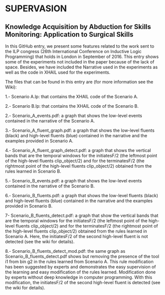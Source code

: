 # SUPERVASION
## Knowledge Acquisition by Abduction for Skills Monitoring: Application to Surgical Skills

In this GitHub entry, we present some features related to the work sent to the ILP congress (26th International Conference on Inductive Logic Programming) that holds in London in September of 2016. This entry shows some of the experiments not included in the paper because of the lack of space. Besides, we have included the Narrative used in the experiments as well as the code in XHAIL used for the experiments.

The files that can be found in this entry are (for more information see the Wiki):

1.- Scenario A.lp: that contains the XHAIL code of the Scenario A.

2.- Scenario B.lp: that contains the XHAIL code of the Scenario B.

2.- Scenario_A_events.pdf: a graph that shows the low-level events contained in the narrative of the Scenario A.

3.- Scenario_A_fluent_graph.pdf: a graph that shows the low-level fluents (black) and high-level fluents (blue) contained in the narrative and the examples provided in Scenario A.

4.- Scenario_A_fluent_graph_detect.pdf: a graph that shows the vertical bands that are the temporal windows for the initiatesF/2 (the leftmost point of the high-level fluents clip_object/2) and for the terminatesF/2 (the rightmost point of the high-level fluents clip_object/2) obtained from the rules learned in Scenario B.

5.- Scenario_B_events.pdf: a graph that shows the low-level events contained in the narrative of the Scenario B.

6.- Scenario_B_fluents.pdf: a graph that shows the low-level fluents (black) and high-level fluents (blue) contained in the narrative and the examples provided in Scenario B.

7- Scenario_B_fluents_detect.pdf: a graph that show the vertical bands that are the temporal windows for the initiatesF/2 (the leftmost point of the high-level fluents clip_object/2) and for the terminatesF/2 (the rightmost point of the high-level fluents clip_object/2) obtained from the rules learned in Scenario A. Here, the initiatesF/2 of the second high-level fluent is not detected (see the wiki for details).

8.- Scenario_B_fluents_detect_mod.pdf: the same graph as Scenario_B_fluents_detect.pdf shows but removing the presence of the tool i1 from bin g2 in the rules learned from Scenario A. This rule modification has been suggested by experts and demonstrates the easy supervision of the learning and easy modification of the rules learned. Modification done by experts without deep knowledge in computer programming. With this modification, the initiatesF/2 of the second high-level fluent is detected (see the wiki for details).

